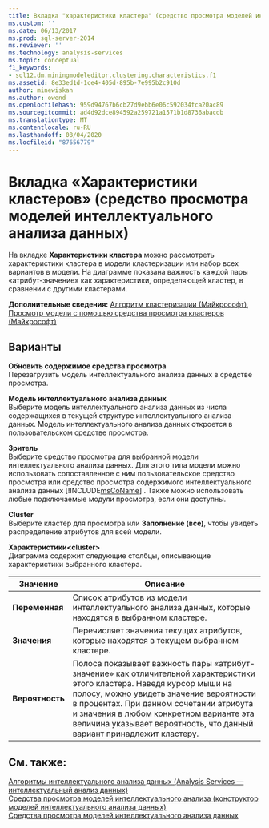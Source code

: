 ```yaml
---
title: Вкладка "характеристики кластера" (средство просмотра моделей интеллектуального анализа данных) | Документация Майкрософт
ms.custom: ''
ms.date: 06/13/2017
ms.prod: sql-server-2014
ms.reviewer: ''
ms.technology: analysis-services
ms.topic: conceptual
f1_keywords:
- sql12.dm.miningmodeleditor.clustering.characteristics.f1
ms.assetid: 8e33ed1d-1ce4-405d-895b-7e995b2c910d
author: minewiskan
ms.author: owend
ms.openlocfilehash: 959d94767b6cb27d9ebb6e06c592034fca20ac89
ms.sourcegitcommit: ad4d92dce894592a259721a1571b1d8736abacdb
ms.translationtype: MT
ms.contentlocale: ru-RU
ms.lasthandoff: 08/04/2020
ms.locfileid: "87656779"
---
```

# <a name="cluster-characteristics-tab-mining-model-viewer"></a>Вкладка «Характеристики кластеров» (средство просмотра моделей интеллектуального анализа данных)
  На вкладке **Характеристики кластера** можно рассмотреть характеристики кластера в модели кластеризации или набор всех вариантов в модели. На диаграмме показана важность каждой пары «атрибут-значение» как характеристики, определяющей кластер, в сравнении с другими кластерами.  
  
 **Дополнительные сведения:** [Алгоритм кластеризации (Майкрософт)](data-mining/microsoft-clustering-algorithm.md), [Просмотр модели с помощью средства просмотра кластеров (Майкрософт)](data-mining/browse-a-model-using-the-microsoft-cluster-viewer.md)  
  
## <a name="options"></a>Варианты  
 **Обновить содержимое средства просмотра**  
 Перезагрузить модель интеллектуального анализа данных в средстве просмотра.  
  
 **Модель интеллектуального анализа данных**  
 Выберите модель интеллектуального анализа данных из числа содержащихся в текущей структуре интеллектуального анализа данных. Модель интеллектуального анализа данных откроется в пользовательском средстве просмотра.  
  
 **Зритель**  
 Выберите средство просмотра для выбранной модели интеллектуального анализа данных. Для этого типа модели можно использовать сопоставленное с ним пользовательское средство просмотра или средство просмотра содержимого интеллектуального анализа данных [!INCLUDE[msCoName](../includes/msconame-md.md)] . Также можно использовать любые подключаемые модули просмотра, если они доступны.  
  
 **Cluster**  
 Выберите кластер для просмотра или **Заполнение (все)**, чтобы увидеть распределение атрибутов для всей модели.  
  
 **Характеристики\<cluster>**  
 Диаграмма содержит следующие столбцы, описывающие характеристики выбранного кластера.  
  
|Значение|Описание|  
|-----------|-----------------|  
|**Переменная**|Список атрибутов из модели интеллектуального анализа данных, которые находятся в выбранном кластере.|  
|**Значения**|Перечисляет значения текущих атрибутов, которые находятся в текущем выбранном кластере.|  
|**Вероятность**|Полоса показывает важность пары «атрибут-значение» как отличительной характеристики этого кластера. Наведя курсор мыши на полосу, можно увидеть значение вероятности в процентах. При данном сочетании атрибута и значения в любом конкретном варианте эта величина указывает вероятность, что данный вариант принадлежит кластеру.|  
  
## <a name="see-also"></a>См. также:  
 [Алгоритмы интеллектуального анализа данных &#40;Analysis Services — интеллектуальный анализ данных&#41;](data-mining/data-mining-algorithms-analysis-services-data-mining.md)   
 [Средства просмотра моделей интеллектуального анализа &#40;конструктор моделей интеллектуального анализа данных&#41;](mining-model-viewers-data-mining-model-designer.md)   
 [Средства просмотра моделей интеллектуального анализа данных](data-mining/data-mining-model-viewers.md)  
  
  
